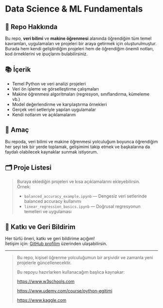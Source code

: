 # Data Science & ML Fundamentals

## 🚀 Repo Hakkında

Bu repo, **veri bilimi** ve **makine öğrenmesi** alanında öğrendiğim tüm temel kavramları, uygulamaları ve projeleri bir araya getirmek için oluşturulmuştur. Burada hem kendi geliştirdiğim projeleri hem de öğrendiğim önemli notları, kod örneklerini ve ipuçlarını bulabilirsiniz.

## 📚 İçerik

- Temel Python ve veri analizi projeleri
- Veri ön işleme ve görselleştirme çalışmaları
- Makine öğrenmesi algoritmaları (regresyon, sınıflandırma, kümeleme vb.)
- Model değerlendirme ve karşılaştırma örnekleri
- Gerçek veri setleriyle yapılan uygulamalar
- Kendi notlarım ve açıklamalarım

## 🎯 Amaç

Bu repoda, veri bilimi ve makine öğrenmesi yolculuğum boyunca öğrendiğim her şeyi tek bir yerde toplamak, gelişimimi takip etmek ve başkalarına da faydalı olabilecek kaynaklar sunmak istiyorum.

## 🗂️ Proje Listesi

> Buraya eklediğin projeleri ve kısa açıklamalarını ekleyebilirsin.  
> Örnek:
> - `balanced_accuracy_example.ipynb` — Dengesiz veri setlerinde balanced accuracy kullanımı
> - `linear_regression_basics.ipynb` — Doğrusal regresyonun temelleri ve uygulaması

## 📌 Katkı ve Geri Bildirim

Her türlü öneri, katkı ve geri bildirime açığım!  
İletişim için: [GitHub profilim](https://github.com/muratcanyaman) üzerinden ulaşabilirsin.

---

> Bu repo, kişisel öğrenme yolculuğumun bir arşividir ve zamanla yeni projelerle güncellenecektir.
> 
> Bu repoyu hazırlarken kullanacağım başlıca kaynakar:
> 
> https://www.w3schools.com
> 
> https://www.udemy.com/course/python-egitimi
>
> https://www.kaggle.com
